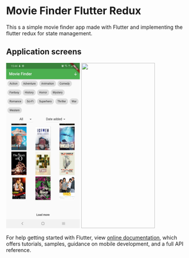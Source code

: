 # Movie Finder Flutter Redux

This s a simple movie finder app made with Flutter and implementing the flutter redux for state management.

## Application screens

<img src="assets/github_presentation_images/home_page.jpeg" width="200" height="450">

<img src="assets/github_presentation_images/github_presentation_images/details_page.jpeg" width="200" height="450">

For help getting started with Flutter, view
[online documentation](https://flutter.dev/docs), which offers tutorials,
samples, guidance on mobile development, and a full API reference.
